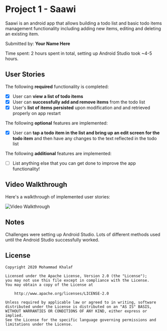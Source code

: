 # Project 1 - Saawi

Saawi is an android app that allows building a todo list and basic todo items management functionality including adding new items, editing and deleting an existing item.

Submitted by: **Your Name Here**

Time spent: 2 hours spent in total, setting up Android Studio took ~4-5 hours.

## User Stories

The following **required** functionality is completed:

* [X] User can **view a list of todo items**
* [X] User can **successfully add and remove items** from the todo list
* [X] User's **list of items persisted** upon modification and and retrieved properly on app restart

The following **optional** features are implemented:

* [X] User can **tap a todo item in the list and bring up an edit screen for the todo item** and then have any changes to the text reflected in the todo list

The following **additional** features are implemented:

* [ ] List anything else that you can get done to improve the app functionality!

## Video Walkthrough

Here's a walkthrough of implemented user stories:

<img src='https://imgur.com/a/8z1pe5I' title='Video Walkthrough' width='' alt='Video Walkthrough' />

## Notes

Challenges were setting up Android Studio. Lots of different methods used until the Android Studio successfully worked.
## License

    Copyright 2020 Mohammad Khalaf

    Licensed under the Apache License, Version 2.0 (the "License");
    you may not use this file except in compliance with the License.
    You may obtain a copy of the License at

        http://www.apache.org/licenses/LICENSE-2.0

    Unless required by applicable law or agreed to in writing, software
    distributed under the License is distributed on an "AS IS" BASIS,
    WITHOUT WARRANTIES OR CONDITIONS OF ANY KIND, either express or implied.
    See the License for the specific language governing permissions and
    limitations under the License.
